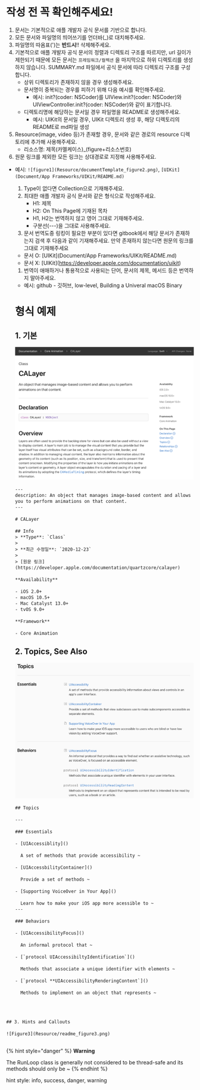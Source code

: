# 작성 전 꼭 확인해주세요!

1. 문서는 기본적으로 애플 개발자 공식 문서를 기반으로 합니다.
2. 모든 문서와 파일명의 띄어쓰기를 언더바(_)로 대치해주세요.
3. 파일명의 따옴표(')는 **반드시**!! 삭제해주세요.
4. 기본적으로 애플 개발자 공식 문서의 정렬과 디렉토리 구조를 따르지만, url 길이가 제한되기 때문에 모든 문서는 `프레임워크/컬렉션` 을 마지막으로 하위 디렉토리를 생성하지 않습니다. SUMMARY.md 파일에서 공식 문서에 따라 디렉토리 구조를 구성합니다.
   - 상위 디렉토리가 존재하지 않을 경우 생성해주세요.
   - 문서명이 중복되는 경우를 피하기 위해 다음 예시를 확인해주세요.
     - 예시: init?(coder: NSCoder)를 UIView.init?(coder: NSCoder)와 UIViewController.init?(coder: NSCoder)와 같이 표기합니다.
   - 디렉토리명에 해당하는 문서일 경우 파일명을 README로 생성해주세요.
     - 예시: UIKit의 문서일 경우, UIKit 디렉토리 생성 후, 해당 디렉토리의 README로 md파일 생성
5. Resource(image, video 등)가 존재할 경우, 문서와 같은 경로의 resource 디렉토리에 추가해 사용해주세요.
   - 리소스명: 제목(카멜케이스)_(figure+리소스번호)
6. 원문 링크를 제외한 모든 링크는 상대경로로 지정해 사용해주세요.

- 예시: `![figure1](Resource/documentTemplate_figure2.png)`, `[UIKit](Document/App Frameworks/UIKit/README.md)`

  1. Type이 없다면 Collection으로 기재해주세요.
  2. 최대한 애플 개발자 공식 문서와 같은 형식으로 작성해주세요.
     - H1: 제목
     - H2: On This Page에 기재된 목차
     - H1, H2는 번역하지 않고 영어 그대로 기재해주세요.
     - 구분선(---)을 그대로 사용해주세요.
  3. 문서 번역도중 링킹이 필요한 부분이 있다면 gitbook에서 해당 문서가 존재하는지 검색 후 다음과 같이 기재해주세요. 만약 존재하지 않는다면 원문의 링크를 그대로 기재해주세요

  - 문서 O: \[UIKit](Document/App Frameworks/UIKit/README.md)
  - 문서 X: \[UIKit](https://developer.apple.com/documentation/uikit)

  1. 번역이 애매하거나 통용적으로 사용되는 단어, 문서의 제목, 메서드 등은 번역하지 말아주세요.

  - 예시: github - 깃허브, low-level, Building a Univeral macOS Binary

  

  # 형식 예제

  ## 1. 기본

  ![Figure1](Resource/readme_figure1.png)

  ```
  ---
  description: An object that manages image-based content and allows you to perform animations on that content.
  ---
  
  # CALayer
  
  ## Info
  > **Type**: `Class`
  >
  > **최근 수정일**: `2020-12-23`
  >
  > [원문 링크](https://developer.apple.com/documentation/quartzcore/calayer)
  
  **Availability**
  
  - iOS 2.0+
  - macOS 10.5+
  - Mac Catalyst 13.0+
  - tvOS 9.0+
  
  **Framework**
  
  - Core Animation
  
  ```

  

  ## 2. Topics, See Also

  ![Figure2](Resource/readme_figure2.png)

  ```
  ## Topics
  
  ---
  
  ### Essentials
  
  - [UIAccessiblity]()
  
    A set of methods that provide accessibility ~
  
  - [UIAccessbilityContainer]()
  
    Provide a set of methods ~ 
  
  - [Supporting VoiceOver in Your App]()
  
    Learn how to make your iOS app more acessible to ~
  ---
  
  ### Behaviors
  
  - [UIAccessibilityFocus]()
  
    An informal protocol that ~
  
  - [`protocol UIAccessibiltyIdentification`]()
  
    Methods that associate a unique identifier with elements ~
  
  - [`protocol **UIAccessibilityRenderingContent`]()
  
    Methods to implement on an object that represents ~
  ```
```
  

  
## 3. Hints and Callouts
  
![Figure3](Resource/readme_figure3.png)
  
```
  {% hint style="danger" %}
  **Warning**

  The RunLoop class is generally not considered to be thread-safe and its methods should only be ~
  {% endhint %}

  hint style: info, success, danger, warning
```
  
  
```